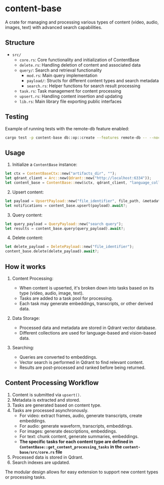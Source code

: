 # content-base

A crate for managing and processing various types of content (video, audio, images, text) with advanced search capabilities.

## Structure

- `src/`
  - `core.rs`: Core functionality and initialization of ContentBase
  - `delete.rs`: Handling deletion of content and associated data
  - `query/`: Search and retrieval functionality
    - `mod.rs`: Main query implementation
    - `payload/`: Structs for different content types and search metadata
    - `search.rs`: Helper functions for search result processing
  - `task.rs`: Task management for content processing
  - `upsert.rs`: Handling content insertion and updating
  - `lib.rs`: Main library file exporting public interfaces

## Testing

Example of running tests with the remote-db feature enabled:

```bash
cargo test -p content-base db::op::create --features remote-db -- --nocapture
```

## Usage

1. Initialize a `ContentBase` instance:

```rust
let ctx = ContentBaseCtx::new("artifacts_dir", "");
let qdrant_client = Arc::new(Qdrant::new("http://localhost:6334"));
let content_base = ContentBase::new(&ctx, qdrant_client, "language_collection", "vision_collection")?;
```

2. Upsert content:

```rust
let payload = UpsertPayload::new("file_identifier", file_path, &metadata);
let notifications = content_base.upsert(payload).await?;
```

3. Query content:

```rust
let query_payload = QueryPayload::new("search query");
let results = content_base.query(query_payload).await?;
```

4. Delete content:

```rust
let delete_payload = DeletePayload::new("file_identifier");
content_base.delete(delete_payload).await?;
```

## How it works

1. Content Processing:

   - When content is upserted, it's broken down into tasks based on its type (video, audio, image, text).
   - Tasks are added to a task pool for processing.
   - Each task may generate embeddings, transcripts, or other derived data.

2. Data Storage:

   - Processed data and metadata are stored in Qdrant vector database.
   - Different collections are used for language-based and vision-based data.

3. Searching:
   - Queries are converted to embeddings.
   - Vector search is performed in Qdrant to find relevant content.
   - Results are post-processed and ranked before being returned.

## Content Processing Workflow

1. Content is submitted via `upsert()`.
2. Metadata is extracted and stored.
3. Tasks are generated based on content type.
4. Tasks are processed asynchronously.
   - For video: extract frames, audio, generate transcripts, create embeddings.
   - For audio: generate waveform, transcripts, embeddings.
   - For images: generate descriptions, embeddings.
   - For text: chunk content, generate summaries, embeddings.
   - **The specific tasks for each content type are defined in `ContentBase::get_content_processing_tasks` in the `content-base/src/core.rs` file**
5. Processed data is stored in Qdrant.
6. Search indexes are updated.

The modular design allows for easy extension to support new content types or processing tasks.
